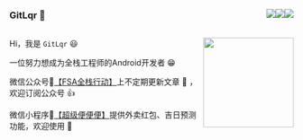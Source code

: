 <div style="display:flex;flex-direction:row;justify-content: space-between;align-items: center;">
  <h3 style="display:inline-block">GitLqr 👋 </h3>
  <div style="display: flex;align-items: center;">
      <img src="https://img.shields.io/badge/微信小程序-超级便便便-blue"/>
      <img src="https://img.shields.io/badge/微信公众号-FSA全栈行动-brightgreen"/>
      <img src="https://visitor-badge.glitch.me/badge?page_id=GitLqr.GitLqr&left_color=grey&right_color=red"/>
  </div>
</div>

<p>
<img align="right" height="160" width="160" src="https://cdn.jsdelivr.net/gh/FullStackAction/PicBed@resource/image/20210110171035.png" />
<!-- <img align="right" height="160" width="160" src="https://cdn.jsdelivr.net/gh/FullStackAction/PicBed@resource20210320170901/image/202111192206468.png" /> -->

Hi，我是 `GitLqr` 😃

一位努力想成为全栈工程师的Android开发者 😁

微信公众号📗[【FSA全栈行动】](https://cdn.jsdelivr.net/gh/FullStackAction/PicBed@resource/image/20210131111432.png)上不定期更新文章 📖 ，欢迎订阅公众号 👍
  
微信小程序📱[【超级便便便】](https://cdn.jsdelivr.net/gh/FullStackAction/PicBed@resource20210320170901/image/202111181957230.jpg)提供外卖红包、吉日预测功能，欢迎使用 🤙

<!--
https://cdn.jsdelivr.net/gh/FullStackAction/PicBed@resource/image/20210110171035.png
-->
</p>

<!-- 
---

<div style="display:flex; flex-direction:row; justify-content:space-around;">
<img height="180" align="left" src="https://github-readme-stats.vercel.app/api?username=GitLqr&show_icons=true" />
<img height="180" align="right" src="https://github-readme-stats.vercel.app/api/top-langs/?username=GitLqr&langs_count=10&layout=compact" />
</div>
 -->
  
<!--
https://github.com/ewfian/How-to-create-newline-in-Github-Bio
https://copychar.cc/emoji/
**GitLqr/GitLqr** is a ✨ _special_ ✨ repository because its `README.md` (this file) appears on your GitHub profile.

Here are some ideas to get you started:

- 🔭 I’m currently working on ...
- 🌱 I’m currently learning ...
- 👯 I’m looking to collaborate on ...
- 🤔 I’m looking for help with ...
- 💬 Ask me about ...
- 📫 How to reach me: ...
- 😄 Pronouns: ...
- ⚡ Fun fact: ...
-->
